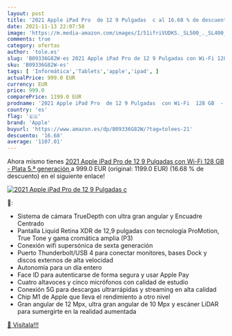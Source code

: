 ```yaml
---
layout: post
title: '2021 Apple iPad Pro  de 12 9 Pulgadas  c al 16.68 % de descuento'
date: 2021-11-13 22:07:50
image: 'https://m.media-amazon.com/images/I/51ifriVUDKS._SL500_._SL400_.jpg'
comments: true
category: ofertas
author: 'tole.es'
slug: 'B09336G82W-es 2021 Apple iPad Pro de 12 9 Pulgadas con Wi-Fi 128 GB -...'
sku: 'B09336G82W-es'
tags: [ 'Informática','Tablets','apple','ipad', ]
actualPrice: 999.0 EUR
currency: EUR
price: 999.0
comparePrice: 1199.0 EUR
prodname: '2021 Apple iPad Pro  de 12 9 Pulgadas  con Wi-Fi  128 GB  - Plata  5.ª generación '
country: 'es'
flag: '🇪🇸'
brand: 'Apple'
buyurl: 'https://www.amazon.es/dp/B09336G82W/?tag=tolees-21'
descuento: '16.68'
average: '1107.01'
---
```


Ahora mismo tienes [2021 Apple iPad Pro  de 12 9 Pulgadas  con Wi-Fi  128 GB  - Plata  5.ª generación ](https://www.amazon.es/dp/B09336G82W/?tag=tolees-21) a 999.0 EUR (original: 1199.0 EUR) (16.68 %  de descuento) en el siguiente enlace!

[![2021 Apple iPad Pro  de 12 9 Pulgadas  c](https://m.media-amazon.com/images/I/51ifriVUDKS._SL500_._SL400_.jpg)](https://www.amazon.es/dp/B09336G82W/?tag=tolees-21)

🔎:

- Sistema de cámara TrueDepth con ultra gran angular y Encuadre Centrado
- Pantalla Liquid Retina XDR de 12,9 pulgadas con tecnología ProMotion, True Tone y gama cromática amplia (P3)
- Conexión wifi supersónica de sexta generación
- Puerto Thunderbolt/USB 4 para conectar monitores, bases Dock y discos externos de alta velocidad
- Autonomía para un día entero
- Face ID para autenticarse de forma segura y usar Apple Pay
- Cuatro altavoces y cinco micrófonos con calidad de estudio
- Conexión 5G para descargas ultrarrápidas y streaming en alta calidad
- Chip M1 de Apple que lleva el rendimiento a otro nivel
- Gran angular de 12 Mpx, ultra gran angular de 10 Mpx y escáner LiDAR para sumergirte en la realidad aumentada

[🛒 Visítala!!!](https://www.amazon.es/dp/B09336G82W/?tag=tolees-21)

